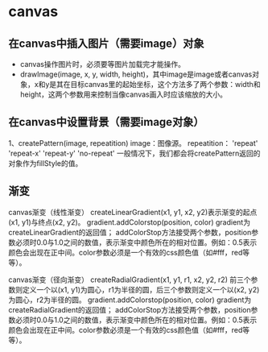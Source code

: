 # canvas #

## 在canvas中插入图片（需要image）对象 ##

+ canvas操作图片时，必须要等图片加载完才能操作。
+ drawImage(image, x, y, width, height)，其中image是image或者canvas对象，x和y是其在目标canvas里的起始坐标，这个方法多了两个参数：width和height，这两个参数用来控制当像canvas画入时应该缩放的大小。

## 在canvas中设置背景（需要image对象） ##

1、createPattern(image, repeatition)
image：图像源。
repeatition：
    'repeat'
    'repeat-x'
    'repeat-y'
    'no-repeat'
一般情况下，我们都会将createPattern返回的对象作为fillStyle的值。

## 渐变 ##

canvas渐变（线性渐变）
createLinearGradient(x1, y1, x2, y2)表示渐变的起点(x1, y1)与终点(x2, y2)。
gradient.addColorstop(position, color)
gradient为createLinearGradient的返回值；
addColorStop方法接受两个参数，position参数必须时0.0与1.0之间的数值，表示渐变中颜色所在的相对位置。例如：0.5表示颜色会出现在正中间。color参数必须是一个有效的css颜色值（如#fff，red等等）。

canvas渐变（径向渐变）
createRadialGradient(x1, y1, r1, x2, y2, r2)
前三个参数则定义一个以(x1, y1)为圆心，r1为半径的圆，后三个参数则定义一个以(x2, y2)为圆心，r2为半径的圆。
gradient.addColorstop(position, color)
gradient为createRadialGradient的返回值；
addColorStop方法接受两个参数，position参数必须时0.0与1.0之间的数值，表示渐变中颜色所在的相对位置。例如：0.5表示颜色会出现在正中间。color参数必须是一个有效的css颜色值（如#fff，red等等）。
